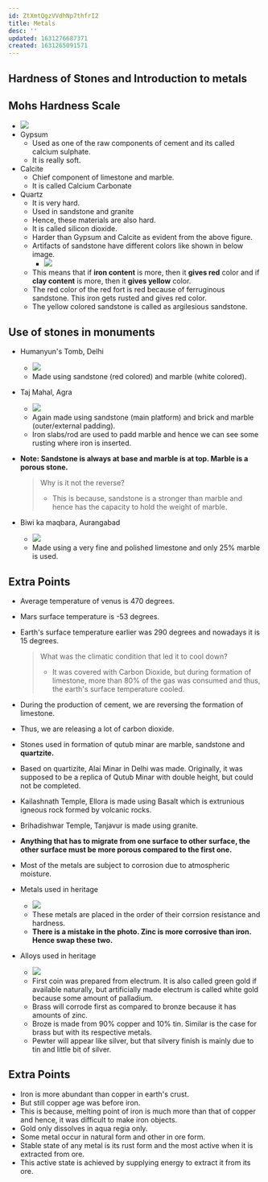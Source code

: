 ```yaml
---
id: ZtXmtQgzVVdhNp7thfrI2
title: Metals
desc: ''
updated: 1631276687371
created: 1631265091571
---
```


## Hardness of Stones and Introduction to metals

## Mohs Hardness Scale

- ![](/assets/images/2021-09-10-14-42-38.png)
- Gypsum
  - Used as one of the raw components of cement and its called calcium sulphate.
  - It is really soft.
- Calcite
  - Chief component of limestone and marble.
  - It is called Calcium Carbonate
- Quartz
  - It is very hard.
  - Used in sandstone and granite
  - Hence, these materials are also hard.
  - It is called silicon dioxide.
  - Harder than Gypsum and Calcite as evident from the above figure.
  - Artifacts of sandstone have different colors like shown in below image.
    - ![](/assets/images/2021-09-10-17-05-34.png)
  - This means that if **iron content** is more, then it **gives red** color and if **clay content** is more, then it **gives yellow** color.
  - The red color of the red fort is red because of ferruginous sandstone. This iron gets rusted and gives red color.
  - The yellow colored sandstone is called as argilesious sandstone.

## Use of stones in monuments

- Humanyun's Tomb, Delhi
  - ![](/assets/images/2021-09-10-17-09-03.png)
  - Made using sandstone (red colored) and marble (white colored).

- Taj Mahal, Agra
  - ![](/assets/images/2021-09-10-17-10-02.png)
  - Again made using sandstone (main platform) and brick and marble (outer/external padding).
  - Iron slabs/rod are used to padd marble and hence we can see some rusting where iron is inserted.

- **Note: Sandstone is always at base and marble is at top. Marble is a porous stone.**

  > Why is it not the reverse?
  >
  > - This is because, sandstone is a stronger than marble and hence has the capacity to hold the weight of marble.

- Biwi ka maqbara, Aurangabad
  - ![](/assets/images/2021-09-10-17-16-57.png)
  - Made using a very fine and polished limestone and only 25% marble is used.

## Extra Points

- Average temperature of venus is 470 degrees.
- Mars surface temperature is -53 degrees.
- Earth's surface temperature earlier was 290 degrees and nowadays it is 15 degrees.
  > What was the climatic condition that led it to cool down?
  >
  > - It was covered with Carbon Dioxide, but during formation of limestone, more than 80% of the gas was consumed and thus, the earth's surface temperature cooled.
- During the production of cement, we are reversing the formation of limestone.
- Thus, we are releasing a lot of carbon dioxide.
- Stones used in formation of qutub minar are marble, sandstone and **quartzite.**
- Based on quartizite, Alai Minar in Delhi was made. Originally, it was supposed to be a replica of Qutub Minar with double height, but could not be completed.
- Kailashnath Temple, Ellora is made using Basalt which is extrunious igneous rock formed by volcanic rocks.
- Brihadishwar Temple, Tanjavur is made using granite.
- **Anything that has to migrate from one surface to other surface, the other surface must be more porous compared to the first one.**


- Most of the metals are subject to corrosion due to atmospheric moisture.
- Metals used in heritage
  - ![](/assets/images/2021-09-10-17-37-31.png)
  - These metals are placed in the order of their corrsion resistance and hardness.
  - **There is a mistake in the photo. Zinc is more corrosive than iron. Hence swap these two.**
- Alloys used in heritage
  - ![](/assets/images/2021-09-10-17-39-29.png)
  - First coin was prepared from electrum. It is also called green gold if available naturally, but artificially made electrum is called white gold because some amount of palladium.
  - Brass will corrode first as compared to bronze because it has amounts of zinc.
  - Broze is made from 90% copper and 10% tin. Similar is the case for brass but with its respective metals.
  - Pewter will appear like silver, but that silvery finish is mainly due to tin and little bit of silver.

## Extra Points

- Iron is more abundant than copper in earth's crust.
- But still copper age was before iron.
- This is because, melting point of iron is much more than that of copper and hence, it was difficult to make iron objects.
- Gold only dissolves in aqua regia only.
- Some metal occur in natural form and other in ore form.
- Stable state of any metal is its rust form and the most active when it is extracted from ore.
- This active state is achieved by supplying energy to extract it from its ore.

